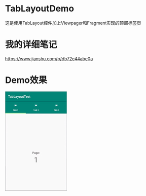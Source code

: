 # TabLayoutDemo
这是使用TabLayout控件加上Viewpager和Fragment实现的顶部标签页

# 我的详细笔记
https://www.jianshu.com/p/db72e44abe0a

# Demo效果
![demo1](https://github.com/WangXianSong/TabLayoutDemo/blob/master/demo1.jpg?raw=true)

